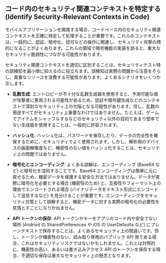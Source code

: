 ## コード内のセキュリティ関連コンテキストを特定する (Identify Security-Relevant Contexts in Code)

モバイルアプリケーションを開発する場合、コードベース内のセキュリティ関連コンテキストを正確に特定して処理することが重要です。これらのコンテキストは、一般的に、認証、暗号化、認可などの操作に関連し、セキュリティ攻撃の標的になることがよくあります。これらの領域で暗号機能の実装を誤ると、重大なセキュリティ脆弱性につながる可能性があります。

セキュリティ関連コンテキストを適切に区別することは、セキュリティテスト時の誤検知を最小限に抑えるのに役立ちます。誤検知は実際の問題から注意をそらし、貴重なリソースを浪費する可能性があります。よくあるシナリオをいくつか示します。

- **乱数生成**: エントロピーが不十分な乱数生成器を使用すると、予測可能な値が攻撃者に悪用される可能性があるため、認証や暗号鍵生成などのコンテキストで深刻なセキュリティ上の欠陥となる可能性があります。但し、乱数の用途すべてがセキュリティ上重要なわけではありません。たとえば、ゲームでアイテムをシャッフルするなどのセキュリティ以外の目的であまり堅牢でない生成器を使用することは、一般的に許容されます。

- **ハッシュ化**: ハッシュ化は、パスワードを保存したり、データの完全性を確保するために、セキュリティでよく使用されます。しかし、解析用のデバイスの画面解像度など、機密性のない値をハッシュ化することは、セキュリティ上の問題ではありません。

- **暗号化とエンコーディング**: よくある誤解は、エンコーディング (Base64 など) と暗号化を混同することです。Base64 エンコーディングは簡単に元に戻せるため、機密データを保護する安全な方法ではありません。データが実際に暗号化を必要とする場合 (機密性のため) と、互換性やフォーマット上の理由でエンコードされる場合 (バイナリデータをテキスト形式にエンコードして送信するなど) を見分けることが重要です。エンコーディングをセキュリティ対策として誤解すると、機密データに対する実際の暗号化の必要性を見落とすことになりかねません。

- **API トークンの保存**: API トークンやキーをアプリのコード内や安全でない場所 (Android の SharedPreferences や iOS の UserDefaults など) にプレーンテキストで保存することは、よくあるセキュリティ上の間違いです。但し、トークンが機密性のない、読み取り専用のパブリック API 用である場合、これはセキュリティリスクではないかもしれません。これとは対照的に、機密性の高い、あるいは書き込みアクセス API のトークンを保存する場合、不適切な保存は重大なセキュリティ上の懸念となります。
